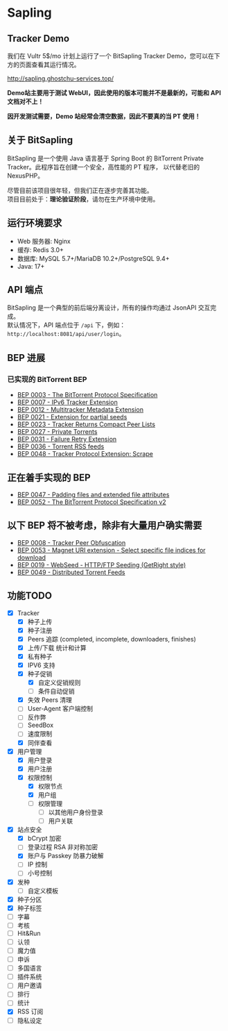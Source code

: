 ﻿# Sapling

## Tracker Demo

我们在 Vultr 5$/mo 计划上运行了一个 BitSapling Tracker Demo，您可以在下方的页面查看其运行情况。

http://sapling.ghostchu-services.top/

**Demo站主要用于测试 WebUI，因此使用的版本可能并不是最新的，可能和 API 文档对不上！**

**因开发测试需要，Demo 站经常会清空数据，因此不要真的当 PT 使用！**

## 关于 BitSapling

BitSapling 是一个使用 Java 语言基于 Spring Boot 的 BitTorrent Private Tracker。此程序旨在创建一个安全，高性能的 PT 程序，
以代替老旧的 NexusPHP。

尽管目前该项目很年轻，但我们正在逐步完善其功能。  
项目目前处于：<b>理论验证阶段</b>，请勿在生产环境中使用。

## 运行环境要求

* Web 服务器: Nginx
* 缓存: Redis 3.0+
* 数据库: MySQL 5.7+/MariaDB 10.2+/PostgreSQL 9.4+
* Java: 17+

## API 端点

BitSapling 是一个典型的前后端分离设计，所有的操作均通过 JsonAPI 交互完成。  
默认情况下，API 端点位于 `/api` 下，例如：`http://localhost:8081/api/user/login`。

## BEP 进展

### 已实现的 BitTorrent BEP

* [BEP 0003 - The BitTorrent Protocol Specification](http://bittorrent.org/beps/bep_0003.html)
* [BEP 0007 - IPv6 Tracker Extension](http://bittorrent.org/beps/bep_0007.html)
* [BEP 0012 - Multitracker Metadata Extension](http://bittorrent.org/beps/bep_0012.html)
* [BEP 0021 - Extension for partial seeds](https://www.bittorrent.org/beps/bep_0021.html)
* [BEP 0023 - Tracker Returns Compact Peer Lists](http://bittorrent.org/beps/bep_0023.html)
* [BEP 0027 - Private Torrents](http://bittorrent.org/beps/bep_0027.html)
* [BEP 0031 - Failure Retry Extension](https://www.bittorrent.org/beps/bep_0031.html)
* [BEP 0036 - Torrent RSS feeds](https://www.bittorrent.org/beps/bep_0036.html)
* [BEP 0048 - Tracker Protocol Extension: Scrape](https://www.bittorrent.org/beps/bep_0048.html)

## 正在着手实现的 BEP

* [BEP 0047 - Padding files and extended file attributes](https://www.bittorrent.org/beps/bep_0047.html)
* [BEP 0052 - The BitTorrent Protocol Specification v2](http://bittorrent.org/beps/bep_0052.html)

## 以下 BEP 将不被考虑，除非有大量用户确实需要

* [BEP 0008 - Tracker Peer Obfuscation](http://bittorrent.org/beps/bep_0008.html)
* [BEP 0053 - Magnet URI extension - Select specific file indices for download](http://bittorrent.org/beps/bep_0053.html)
* [BEP 0019 - WebSeed - HTTP/FTP Seeding (GetRight style)](https://www.bittorrent.org/beps/bep_0019.html)
* [BEP 0049 - Distributed Torrent Feeds](https://www.bittorrent.org/beps/bep_0049.html)

## 功能TODO

* [x] Tracker
    * [x] 种子上传
    * [x] 种子注册
    * [x] Peers 追踪 (completed, incomplete, downloaders, finishes)
    * [x] 上传/下载 统计和计算
    * [x] 私有种子
    * [x] IPV6 支持
    * [x] 种子促销
        * [x] 自定义促销规则
        * [ ] 条件自动促销
    * [x] 失效 Peers 清理
    * [ ] User-Agent 客户端控制
    * [ ] 反作弊
    * [ ] SeedBox
  * [ ] 速度限制
  * [x] 同伴查看
* [x] 用户管理
    * [x] 用户登录
    * [x] 用户注册
    * [x] 权限控制
        * [x] 权限节点
        * [x] 用户组
        * [ ] 权限管理
            * [ ] 以其他用户身份登录
            * [ ] 用户关联
* [x] 站点安全
    * [x] bCrypt 加密
    * [ ] 登录过程 RSA 非对称加密
    * [x] 账户与 Passkey 防暴力破解
    * [ ] IP 控制
    * [ ] 小号控制
* [x] 发种
    * [ ] 自定义模板
* [x] 种子分区
* [x] 种子标签
* [ ] 字幕
* [ ] 考核
* [ ] Hit&Run
* [ ] 认领
* [ ] 魔力值
* [ ] 申诉
* [ ] 多国语言
* [ ] 插件系统
* [ ] 用户邀请
* [ ] 排行
* [ ] 统计
* [x] RSS 订阅
* [ ] 隐私设定
